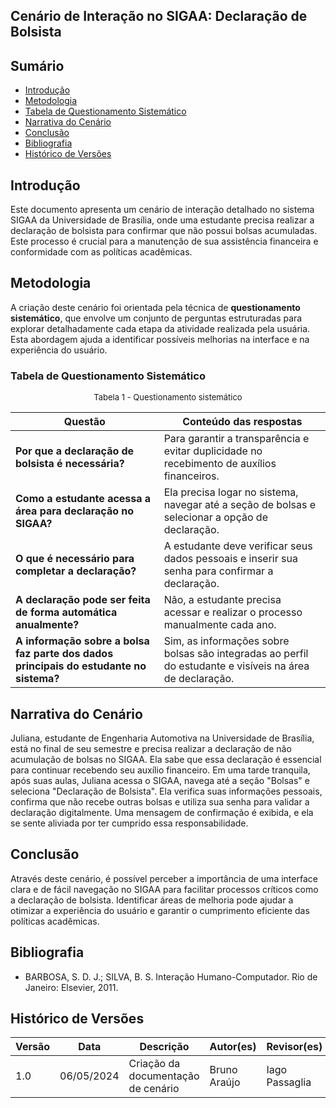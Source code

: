 ## Cenário de Interação no SIGAA: Declaração de Bolsista

## Sumário
* [Introdução](#Introdução)
* [Metodologia](#Metodologia)
* [Tabela de Questionamento Sistemático](#Tabela-de-Questionamento-Sistemático)
* [Narrativa do Cenário](#Narrativa-do-Cenário)
* [Conclusão](#Conclusão)
* [Bibliografia](#Bibliografia)
* [Histórico de Versões](#Histórico-de-Versões)

## Introdução

Este documento apresenta um cenário de interação detalhado no sistema SIGAA da Universidade de Brasília, onde uma estudante precisa realizar a declaração de bolsista para confirmar que não possui bolsas acumuladas. Este processo é crucial para a manutenção de sua assistência financeira e conformidade com as políticas acadêmicas.

## Metodologia

A criação deste cenário foi orientada pela técnica de **questionamento sistemático**, que envolve um conjunto de perguntas estruturadas para explorar detalhadamente cada etapa da atividade realizada pela usuária. Esta abordagem ajuda a identificar possíveis melhorias na interface e na experiência do usuário.

### Tabela de Questionamento Sistemático

<font size="2"><p style="text-align: center"> Tabela 1 - Questionamento sistemático </p></font>

| Questão | Conteúdo das respostas |
| --- | --- |
|**Por que a declaração de bolsista é necessária?** | Para garantir a transparência e evitar duplicidade no recebimento de auxílios financeiros. |
|**Como a estudante acessa a área para declaração no SIGAA?** | Ela precisa logar no sistema, navegar até a seção de bolsas e selecionar a opção de declaração. |
|**O que é necessário para completar a declaração?** | A estudante deve verificar seus dados pessoais e inserir sua senha para confirmar a declaração. |
|**A declaração pode ser feita de forma automática anualmente?** | Não, a estudante precisa acessar e realizar o processo manualmente cada ano. |
|**A informação sobre a bolsa faz parte dos dados principais do estudante no sistema?** | Sim, as informações sobre bolsas são integradas ao perfil do estudante e visíveis na área de declaração. |

## Narrativa do Cenário

Juliana, estudante de Engenharia Automotiva na Universidade de Brasília, está no final de seu semestre e precisa realizar a declaração de não acumulação de bolsas no SIGAA. Ela sabe que essa declaração é essencial para continuar recebendo seu auxílio financeiro. Em uma tarde tranquila, após suas aulas, Juliana acessa o SIGAA, navega até a seção "Bolsas" e seleciona "Declaração de Bolsista". Ela verifica suas informações pessoais, confirma que não recebe outras bolsas e utiliza sua senha para validar a declaração digitalmente. Uma mensagem de confirmação é exibida, e ela se sente aliviada por ter cumprido essa responsabilidade.

## Conclusão

Através deste cenário, é possível perceber a importância de uma interface clara e de fácil navegação no SIGAA para facilitar processos críticos como a declaração de bolsista. Identificar áreas de melhoria pode ajudar a otimizar a experiência do usuário e garantir o cumprimento eficiente das políticas acadêmicas.

## Bibliografia

- BARBOSA, S. D. J.; SILVA, B. S. Interação Humano-Computador. Rio de Janeiro: Elsevier, 2011.

## Histórico de Versões

| Versão | Data     | Descrição                       | Autor(es)      | Revisor(es) |
|--------|----------|---------------------------------|----------------|-------------|
| 1.0    | 06/05/2024 | Criação da documentação de cenário | Bruno Araújo   | Iago Passaglia |
